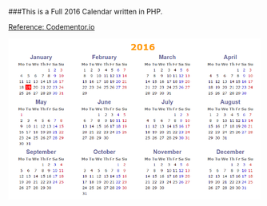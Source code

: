 ###This is a Full 2016 Calendar written in PHP.

[Reference: Codementor.io]( https://www.codementor.io/tips/1304029789/how-to-build-yearly-calendar-with-php) 
 
![alt text](https://github.com/pamcez/Calendar/blob/master/calendar.png "Calendar")

